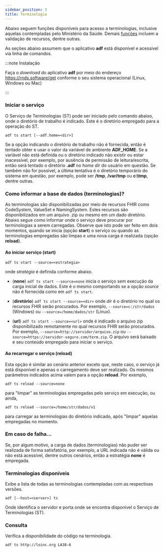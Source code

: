 ```yaml
---
sidebar_position: 3
title: Terminologia
---
```


Abaixo seguem funções disponíveis para acesso a terminologias,
inclusive aquelas contempladas pelo Ministério da Saúde.
Demais [funções](funcoes) incluem a validação de recursos, dentre outras.

As seções abaixo assumem que o aplicativo **adf** está disponível e acessível
via linha de comandos.

:::note Instalação

Faça o _download_ do aplicativo **adf** por meio do endereço
https://rnds.software/get conforme o seu sistema operacional (Linux, Windows ou Mac)

:::

### Iniciar o serviço

O Serviço de Terminologias (ST) pode ser iniciado pelo comando abaixo, onde
o diretório de trabalho é indicado. Este é o diretório empregado para a
operação do ST.

```
adf ts start [--adf.home=<dir>]
```

Se a opção indicando o diretório
de trabalho não é fornecida, então é tentado obter e usar o valor
da variável de ambiente **ADF_HOME**. Se a variável não está definida ou
o diretório indicado não existir ou estar inacessível, por exemplo, por
ausência de permissão de leitura/escrita, então será tentado o
diretório **.adf** no _home dir_ do usuário em questão. Se
também não for possível, a última tentativa é o diretório
temporário do sistema em questão, por exemplo,
pode ser **/tmp**, **/var/tmp** ou **c:\\tmp**, dentre outras.

### Como informar a base de dados (terminologias)?

As terminologias são disponibilizadas
por meio de recursos FHIR como CodeSystem, ValueSet e NamingSystem. Estes
recursos são disponibilizados em um arquivo .zip ou mesmo em um dado diretório.
Abaixo segue como informar onde o serviço deve procurar por terminologias a serem carregadas.
Observe que isto pode ser feito em dois momentos, quando se inicia (opção **start**)
o serviço ou quando as terminologias empregadas são limpas e uma nova carga é realizada (opção **reload**).

#### Ao iniciar serviço (start)

```
adf ts start --source=<estrategia>
```

onde _stratégia_ é definida conforme abaixo.

- (**none**) `adf ts start --source=none` inicia o serviço sem execução da carga inicial de dados.
  Este é o mesmo comportando se a opção _source_ não é fornecida como em
  `adf ts start`.

- (**diretório**) `adf ts start --source=<dir>` onde _dir_ é o diretório no qual os recursos FHIR
  serão procurados. Por exemplo, `--source=c:/str/dados` (Windows) ou `--source=/home/dados/str` (Linux).

- (**url**) `adf ts start --source=<url>` onde é indicado o arquivo zip disponibilizado remotamente no qual recursos FHIR serão procurados. Por exemplo,
  `--source=http://servidor/arquivo.zip` ou `--source=https://servidor-seguro.com/term.zip`. O arquivo
  será baixado e seu conteúdo empregado para iniciar o serviço.

#### Ao recarregar o serviço (reload)

Esta opção é similar ao cenário anterior exceto que,
neste caso, o serviço já está disponível e apenas o
carregamento deve ser realizado. Os mesmos parâmetros
indicados acima valem para a opção **reload**. Por exemplo,

```
adf ts reload --source=none
```

para "limpar" as terminologias empregadas pelo serviço
em execução, ou ainda,

```
adf ts reload --source=/home/str/dados/v1
```

para carregar as terminologias do diretório indicado, após
"limpar" aquelas empregadas no momento.

### Em caso de falha...

Se, por algum motivo, a carga de dados (terminologias) não puder ser realizada de forma satisfatória, por exemplo, a URL indicada não é válida ou não está acessível, dentre outros cenários, então a estratégia **none** é empregada.

### Terminologias disponíveis

Exibe a lista de todas as terminologias contempladas com as
respectivas versões.

```
adf [--host=<server>] ts
```

Onde **<server/>** identifica o servidor e porta onde se encontra disponível o
Serviço de Terminologias (ST).

### Consulta

Verifica a disponibilidade do código na terminologia.

```
adf ts http://loinc.org LA38-6
```
